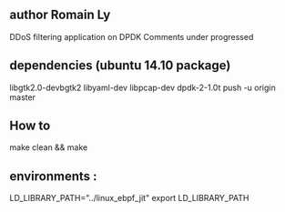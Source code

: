 ## author Romain Ly

DDoS filtering application  on DPDK
Comments under progressed

## dependencies (ubuntu 14.10 package)
libgtk2.0-devbgtk2
libyaml-dev
libpcap-dev
dpdk-2-1.0t push -u origin master

## How to 
make clean && make

## environments :
LD_LIBRARY_PATH="../linux_ebpf_jit"
export LD_LIBRARY_PATH

